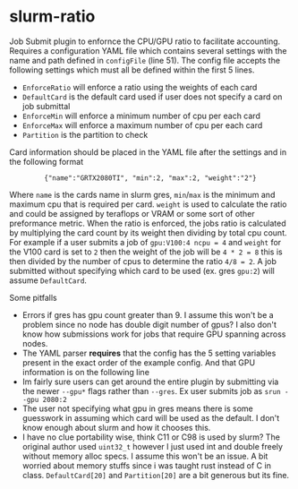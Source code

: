 # slurm-ratio

Job Submit plugin to enfornce the CPU/GPU ratio to facilitate accounting.
Requires a configuration YAML file which contains several settings with the name and path defined in `configFile` (line 51). The config file accepts the following settings which must all be defined within the first 5 lines.
- `EnforceRatio` will enforce a ratio using the weights of each card
- `DefaultCard` is the default card used if user does not specify a card on job submittal
- `EnforceMin` will enforce a minimum number of cpu per each card
- `EnforceMax` will enforce a maximum number of cpu per each card
- `Partition` is the partition to check 

Card information should be placed in the YAML file after the settings and in the following format 
<p align=center> <code>{"name":"GRTX2080TI", "min":2, "max":2, "weight":"2"}</code></p>

Where `name` is the cards name in slurm gres, `min`/`max` is the minimum and maximum cpu that is required per card.
`weight` is used to calculate the ratio and could be assigned by teraflops or VRAM or some sort of other preformance metric. When the ratio is enforced, the jobs ratio is calculated by multiplying the card count by its weight then dividing by total cpu count. For example if a user submits a job of `gpu:V100:4 ncpu = 4` and `weight` for the V100 card is set to `2` then the weight of the job will be `4 * 2 = 8` this is then divided by the number of cpus to determine the ratio `4/8 = 2`. A job submitted without specifying which card to be used (ex. gres `gpu:2`) will assume `DefaultCard`.


Some pitfalls 
- Errors if gres has gpu count greater than 9. I assume this won't be a problem since no node has double digit number of gpus? I also don't know how submissions work for jobs that require GPU spanning across nodes.
- The YAML parser **requires** that the config has the 5 setting variables present in the exact order of the example config. And that GPU information is on the following line
- Im fairly sure users can get around the entire plugin by submitting via the newer `--gpu*` flags rather than `--gres`. Ex user submits job as `srun --gpu 2080:2`
- The user not specifying what gpu in gres means there is some guesswork in assuming which card will be used as the default. I don't know enough about slurm and how it chooses this.
- I have no clue portability wise, think C11 or C98 is used by slurm? The original author used `uint32_t` however I just used int and double freely without memory alloc specs. I assume this won't be an issue. A bit worried about memory stuffs since i was taught rust instead of C in class. `DefaultCard[20]` and `Partition[20]` are a bit generous but its fine.

